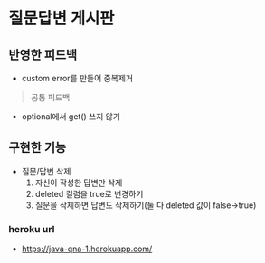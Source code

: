 # 질문답변 게시판

## 반영한 피드백
- custom error를 만들어 중복제거

> 공통 피드백
- optional에서 get() 쓰지 않기

## 구현한 기능
- 질문/답변 삭제
   1. 자신이 작성한 답변만 삭제
   2. deleted 컬럼을 true로 변경하기
   3. 질문을 삭제하면 답변도 삭제하기(둘 다 deleted 값이 false->true)
   
### heroku url
- https://java-qna-1.herokuapp.com/
